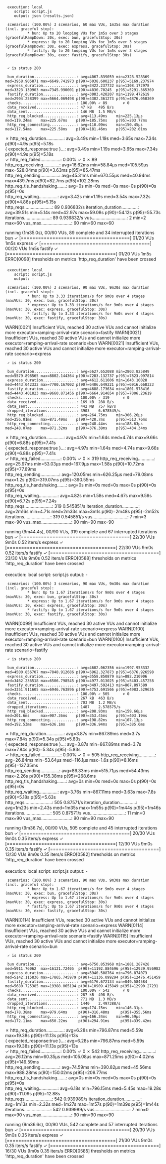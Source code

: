      execution: local
        script: script.js
        output: json (results.json)

     scenarios: (100.00%) 3 scenarios, 60 max VUs, 1m35s max duration (incl. graceful stop):
              * bun: Up to 20 looping VUs for 1m5s over 3 stages (gracefulRampDown: 30s, exec: bun, gracefulStop: 30s)
              * express: Up to 20 looping VUs for 1m5s over 3 stages (gracefulRampDown: 30s, exec: express, gracefulStop: 30s)
              * fastify: Up to 20 looping VUs for 1m5s over 3 stages (gracefulRampDown: 30s, exec: fastify, gracefulStop: 30s)


     ✓ is status 200

     bun_duration...................: avg=4067.839059 min=2328.528369 med=3958.905871 max=6649.741973 p(90)=5038.600237 p(95)=5169.237974
     express_duration...............: avg=3422.237732 min=1308.172978 med=3323.139903 max=7345.990001 p(90)=4830.70245  p(95)=5291.365369
     fastify_duration...............: avg=3003.420207 min=1199.472619 med=2904.258399 max=5664.069498 p(90)=4302.361273 p(95)=4876.050369
     checks.........................: 100.00% ✓ 89       ✗ 0   
     data_received..................: 47 kB   495 B/s
     data_sent......................: 146 MB  1.5 MB/s
     http_req_blocked...............: avg=113.49ms    min=225.13µs    med=119.24ms    max=225.67ms    p(90)=185.75ms    p(95)=203.77ms   
     http_req_connecting............: avg=110.09ms    min=150.45µs    med=117.54ms    max=225.58ms    p(90)=181.46ms    p(95)=202.01ms   
   ✗ http_req_duration..............: avg=3.49s       min=1.19s       med=3.65s       max=7.34s       p(90)=4.9s        p(95)=5.18s      
       { expected_response:true }...: avg=3.49s       min=1.19s       med=3.65s       max=7.34s       p(90)=4.9s        p(95)=5.18s      
   ✓ http_req_failed................: 0.00%   ✓ 0        ✗ 89  
     http_req_receiving.............: avg=16.62ms     min=58.84µs     med=105.59µs    max=528.04ms    p(90)=3.63ms      p(95)=85.47ms    
     http_req_sending...............: avg=45.31ms     min=670.55µs    med=40.94ms     max=439.7ms     p(90)=82.7ms      p(95)=102.28ms   
     http_req_tls_handshaking.......: avg=0s          min=0s          med=0s          max=0s          p(90)=0s          p(95)=0s         
     http_req_waiting...............: avg=3.42s       min=1.19s       med=3.54s       max=7.32s       p(90)=4.86s       p(95)=5.15s      
     http_reqs......................: 89      0.936832/s
     iteration_duration.............: avg=39.51s      min=5.14s       med=42.97s      max=59.08s      p(90)=54.12s      p(95)=55.73s     
     iterations.....................: 89      0.936832/s
     vus............................: 2       min=2      max=60
     vus_max........................: 60      min=60     max=60


running (1m35.0s), 00/60 VUs, 89 complete and 34 interrupted iterations
bun     ✓ [======================================] 01/20 VUs  1m5s
express ✓ [======================================] 00/20 VUs  1m5s
fastify ✓ [======================================] 01/20 VUs  1m5s
ERRO[0098] thresholds on metrics 'http_req_duration' have been crossed 


####



     execution: local
        script: script.js
        output: -

     scenarios: (100.00%) 3 scenarios, 90 max VUs, 9m30s max duration (incl. graceful stop):
              * bun: Up to 3.33 iterations/s for 9m0s over 4 stages (maxVUs: 30, exec: bun, gracefulStop: 30s)
              * express: Up to 3.33 iterations/s for 9m0s over 4 stages (maxVUs: 30, exec: express, gracefulStop: 30s)
              * fastify: Up to 3.33 iterations/s for 9m0s over 4 stages (maxVUs: 30, exec: fastify, gracefulStop: 30s)

WARN[0021] Insufficient VUs, reached 30 active VUs and cannot initialize more  executor=ramping-arrival-rate scenario=fastify
WARN[0021] Insufficient VUs, reached 30 active VUs and cannot initialize more  executor=ramping-arrival-rate scenario=bun
WARN[0021] Insufficient VUs, reached 30 active VUs and cannot initialize more  executor=ramping-arrival-rate scenario=express

     ✓ is status 200

     bun_duration...................: avg=5627.652088 min=2803.825849 med=5579.898565 max=8802.144364 p(90)=7283.132737 p(95)=7823.997814
     express_duration...............: avg=4612.611606 min=1643.10028  med=4443.042332 max=7700.167002 p(90)=6406.649221 p(95)=6916.668323
     fastify_duration...............: avg=4688.173634 min=1801.578416 med=4443.401823 max=9660.871456 p(90)=6664.914654 p(95)=7006.23619 
     checks.........................: 100.00% ✓ 319      ✗ 0   
     data_received..................: 169 kB  288 B/s
     data_sent......................: 442 MB  757 kB/s
     dropped_iterations.............: 3903    6.678549/s
     http_req_blocked...............: avg=264.75ms    min=306.26µs    med=256.01ms    max=871.49ms    p(90)=420.7ms     p(95)=513.76ms   
     http_req_connecting............: avg=248.44ms    min=188.63µs    med=248.07ms    max=871.32ms    p(90)=376.38ms    p(95)=434.34ms   
   ✗ http_req_duration..............: avg=4.97s       min=1.64s       med=4.74s       max=9.66s       p(90)=6.88s       p(95)=7.41s      
       { expected_response:true }...: avg=4.97s       min=1.64s       med=4.74s       max=9.66s       p(90)=6.88s       p(95)=7.41s      
   ✓ http_req_failed................: 0.00%   ✓ 0        ✗ 319 
     http_req_receiving.............: avg=25.97ms     min=53.03µs     med=167.9µs     max=1.58s       p(90)=10.72ms     p(95)=77.69ms    
     http_req_sending...............: avg=120.05ms    min=626.25µs    med=79.08ms     max=1.2s        p(90)=319.07ms    p(95)=390.55ms   
     http_req_tls_handshaking.......: avg=0s          min=0s          med=0s          max=0s          p(90)=0s          p(95)=0s         
     http_req_waiting...............: avg=4.82s       min=1.58s       med=4.67s       max=9.59s       p(90)=6.72s       p(95)=7.24s      
     http_reqs......................: 319     0.545851/s
     iteration_duration.............: avg=2m16s       min=4.71s       med=2m33s       max=3m1s        p(90)=2m48s       p(95)=2m52s      
     iterations.....................: 319     0.545851/s
     vus............................: 7       min=3      max=90
     vus_max........................: 90      min=90     max=90


running (9m44.4s), 00/90 VUs, 319 complete and 67 interrupted iterations
bun     ✓ [======================================] 22/30 VUs  9m0s  0.52 iters/s
express ✓ [======================================] 22/30 VUs  9m0s  0.52 iters/s
fastify ✓ [======================================] 23/30 VUs  9m0s  0.52 iters/s
ERRO[0588] thresholds on metrics 'http_req_duration' have been crossed 



####


execution: local
        script: script.js
        output: -

     scenarios: (100.00%) 3 scenarios, 90 max VUs, 9m30s max duration (incl. graceful stop):
              * bun: Up to 1.67 iterations/s for 9m0s over 4 stages (maxVUs: 30, exec: bun, gracefulStop: 30s)
              * express: Up to 1.67 iterations/s for 9m0s over 4 stages (maxVUs: 30, exec: express, gracefulStop: 30s)
              * fastify: Up to 1.67 iterations/s for 9m0s over 4 stages (maxVUs: 30, exec: fastify, gracefulStop: 30s)

WARN[0099] Insufficient VUs, reached 30 active VUs and cannot initialize more  executor=ramping-arrival-rate scenario=express
WARN[0100] Insufficient VUs, reached 30 active VUs and cannot initialize more  executor=ramping-arrival-rate scenario=bun
WARN[0100] Insufficient VUs, reached 30 active VUs and cannot initialize more  executor=ramping-arrival-rate scenario=fastify

     ✓ is status 200

     bun_duration...................: avg=4602.062356 min=1997.953332 med=4500.856707 max=7848.912686 p(90)=5962.327873 p(95)=6376.926598
     express_duration...............: avg=3558.850879 min=882.210906  med=3462.236518 max=6506.798545 p(90)=4977.013025 p(95)=5403.457258
     fastify_duration...............: avg=3497.592413 min=867.897589  med=3351.911605 max=6946.763896 p(90)=4753.691566 p(95)=4983.529626
     checks.........................: 100.00% ✓ 505      ✗ 0   
     data_received..................: 267 kB  463 B/s
     data_sent......................: 703 MB  1.2 MB/s
     dropped_iterations.............: 1487    2.578575/s
     http_req_blocked...............: avg=208.93ms    min=159.66µs    med=201.6ms     max=907.36ms    p(90)=353.45ms    p(95)=403.19ms   
     http_req_connecting............: avg=198.82ms    min=107.13µs    med=192.53ms    max=636.1ms     p(90)=336.94ms    p(95)=385.6ms    
   ✗ http_req_duration..............: avg=3.87s       min=867.89ms    med=3.7s        max=7.84s       p(90)=5.34s       p(95)=5.83s      
       { expected_response:true }...: avg=3.87s       min=867.89ms    med=3.7s        max=7.84s       p(90)=5.34s       p(95)=5.83s      
   ✓ http_req_failed................: 0.00%   ✓ 0        ✗ 505 
     http_req_receiving.............: avg=26.84ms     min=53.64µs     med=116.1µs     max=1.6s        p(90)=8.16ms      p(95)=137.35ms   
     http_req_sending...............: avg=86.33ms     min=515.71µs    med=54.43ms     max=2.26s       p(90)=155.38ms    p(95)=268.6ms    
     http_req_tls_handshaking.......: avg=0s          min=0s          med=0s          max=0s          p(90)=0s          p(95)=0s         
     http_req_waiting...............: avg=3.76s       min=867.11ms    med=3.63s       max=7.8s        p(90)=5.18s       p(95)=5.63s      
     http_reqs......................: 505     0.87571/s
     iteration_duration.............: avg=1m23s       min=2.43s       med=1m35s       max=1m55s       p(90)=1m44s       p(95)=1m46s      
     iterations.....................: 505     0.87571/s
     vus............................: 11      min=0      max=90
     vus_max........................: 90      min=90     max=90


running (9m36.7s), 00/90 VUs, 505 complete and 45 interrupted iterations
bun     ✓ [======================================] 20/30 VUs  9m0s  0.35 iters/s
express ✓ [======================================] 12/30 VUs  9m0s  0.35 iters/s
fastify ✓ [======================================] 13/30 VUs  9m0s  0.35 iters/s
ERRO[0582] thresholds on metrics 'http_req_duration' have been crossed 



####


execution: local
        script: script.js
        output: -

     scenarios: (100.00%) 3 scenarios, 90 max VUs, 9m30s max duration (incl. graceful stop):
              * bun: Up to 1.67 iterations/s for 9m0s over 4 stages (maxVUs: 30, exec: bun, gracefulStop: 30s)
              * express: Up to 1.67 iterations/s for 9m0s over 4 stages (maxVUs: 30, exec: express, gracefulStop: 30s)
              * fastify: Up to 1.67 iterations/s for 9m0s over 4 stages (maxVUs: 30, exec: fastify, gracefulStop: 30s)

WARN[0114] Insufficient VUs, reached 30 active VUs and cannot initialize more  executor=ramping-arrival-rate scenario=express
WARN[0114] Insufficient VUs, reached 30 active VUs and cannot initialize more  executor=ramping-arrival-rate scenario=fastify
WARN[0115] Insufficient VUs, reached 30 active VUs and cannot initialize more  executor=ramping-arrival-rate scenario=bun

     ✓ is status 200

     bun_duration...................: avg=6750.853968 min=1881.287428 med=5911.76062  max=16121.72405  p(90)=11192.884696 p(95)=12939.956982
     express_duration...............: avg=5940.508764 min=796.874073  med=5142.115836 max=17865.745979 p(90)=11136.099294 p(95)=12476.451459
     fastify_duration...............: avg=6176.672134 min=849.584584  med=5680.725385 max=19388.065194 p(90)=10909.415849 p(95)=12990.27231 
     checks.........................: 100.00% ✓ 542      ✗ 0   
     data_received..................: 287 kB  498 B/s
     data_sent......................: 771 MB  1.3 MB/s
     dropped_iterations.............: 1440    2.497388/s
     http_req_blocked...............: avg=174.15ms    min=146.31µs    med=178.38ms    max=979.64ms     p(90)=316.48ms     p(95)=355.56ms    
     http_req_connecting............: avg=166.34ms    min=96.59µs     med=172.11ms    max=650.22ms     p(90)=294.91ms     p(95)=339.42ms    
   ✗ http_req_duration..............: avg=6.28s       min=796.87ms    med=5.59s       max=19.38s       p(90)=11.13s       p(95)=13s         
       { expected_response:true }...: avg=6.28s       min=796.87ms    med=5.59s       max=19.38s       p(90)=11.13s       p(95)=13s         
   ✓ http_req_failed................: 0.00%   ✓ 0        ✗ 542 
     http_req_receiving.............: avg=26.12ms     min=60.35µs     med=105.08µs    max=871.25ms     p(90)=4.02ms       p(95)=149.59ms    
     http_req_sending...............: avg=74.59ms     min=390.82µs    med=45.56ms     max=988.28ms     p(90)=150.02ms     p(95)=209.77ms    
     http_req_tls_handshaking.......: avg=0s          min=0s          med=0s          max=0s           p(90)=0s           p(95)=0s          
     http_req_waiting...............: avg=6.18s       min=796.15ms    med=5.45s       max=19.28s       p(90)=11.09s       p(95)=12.88s      
     http_reqs......................: 542     0.939989/s
     iteration_duration.............: avg=1m13s       min=2.32s       med=1m27s       max=1m57s        p(90)=1m39s        p(95)=1m44s       
     iterations.....................: 542     0.939989/s
     vus............................: 7       min=0      max=90
     vus_max........................: 90      min=90     max=90


running (9m36.6s), 00/90 VUs, 542 complete and 57 interrupted iterations
bun     ✓ [======================================] 20/30 VUs  9m0s  0.35 iters/s
express ✓ [======================================] 21/30 VUs  9m0s  0.35 iters/s
fastify ✓ [======================================] 16/30 VUs  9m0s  0.35 iters/s
ERRO[0585] thresholds on metrics 'http_req_duration' have been crossed 



